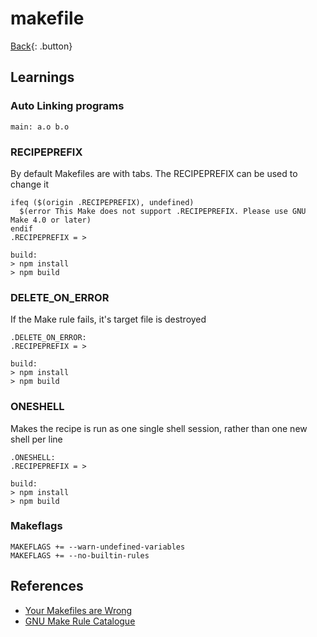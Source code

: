 # makefile

[Back](../../index.md#makefile){: .button}

## Learnings

### Auto Linking programs

```make
main: a.o b.o
```

### RECIPEPREFIX

By default Makefiles are with tabs. The RECIPEPREFIX can be used to change
it

```make
ifeq ($(origin .RECIPEPREFIX), undefined)
  $(error This Make does not support .RECIPEPREFIX. Please use GNU Make 4.0 or later)
endif
.RECIPEPREFIX = >

build:
> npm install
> npm build
```

### DELETE_ON_ERROR

If the Make rule fails, it's target file is destroyed

```make
.DELETE_ON_ERROR:
.RECIPEPREFIX = >

build:
> npm install
> npm build
```

### ONESHELL

Makes the recipe is run as one single shell session, rather than one new shell per line

```make
.ONESHELL:
.RECIPEPREFIX = >

build:
> npm install
> npm build
```

### Makeflags

```make
MAKEFLAGS += --warn-undefined-variables
MAKEFLAGS += --no-builtin-rules
```

## References

- [Your Makefiles are Wrong](https://tech.davis-hansson.com/p/make/)
- [GNU Make Rule Catalogue](https://www.gnu.org/software/make/manual/html_node/Catalogue-of-Rules.html)

